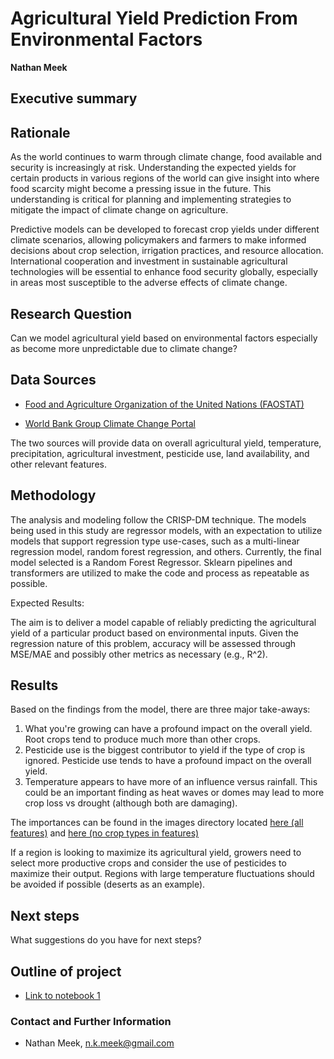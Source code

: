 # Agricultural Yield Prediction From Environmental Factors

**Nathan Meek**

## Executive summary

## Rationale

As the world continues to warm through climate change, food available and security is increasingly at risk. Understanding the expected yields for certain products in various regions of the world can give insight into where food scarcity might become a pressing issue in the future. This understanding is critical for planning and implementing strategies to mitigate the impact of climate change on agriculture.

Predictive models can be developed to forecast crop yields under different climate scenarios, allowing policymakers and farmers to make informed decisions about crop selection, irrigation practices, and resource allocation. International cooperation and investment in sustainable agricultural technologies will be essential to enhance food security globally, especially in areas most susceptible to the adverse effects of climate change.

## Research Question

Can we model agricultural yield based on environmental factors especially as become more unpredictable due to climate change?

## Data Sources

- [Food and Agriculture Organization of the United Nations (FAOSTAT)](https://www.fao.org/faostat/en/#data)

- [World Bank Group Climate Change Portal](https://climateknowledgeportal.worldbank.org)

The two sources will provide data on overall agricultural yield, temperature, precipitation, agricultural investment, pesticide use, land availability, and other relevant features.

## Methodology

The analysis and modeling follow the CRISP-DM technique. The models being used in this study are regressor models, with an expectation to utilize models that support regression type use-cases, such as a multi-linear regression model, random forest regression, and others. Currently, the final model selected is a Random Forest Regressor. Sklearn pipelines and transformers are utilized to make the code and process as repeatable as possible.

Expected Results:

The aim is to deliver a model capable of reliably predicting the agricultural yield of a particular product based on environmental inputs. Given the regression nature of this problem, accuracy will be assessed through MSE/MAE and possibly other metrics as necessary (e.g., R^2).

## Results

Based on the findings from the model, there are three major take-aways:

1. What you're growing can have a profound impact on the overall yield. Root crops tend to produce much more than other crops.
2. Pesticide use is the biggest contributor to yield if the type of crop is ignored. Pesticide use tends to have a profound impact on the overall yield.
3. Temperature appears to have more of an influence versus rainfall. This could be an important finding as heat waves or domes may lead to more crop loss vs drought (although both are damaging).

The importances can be found in the images directory located [here (all features)](./crop_yield/images/feature_importances.png) and [here (no crop types in features)](./crop_yield/images/feature_importances_no_items.png)

If a region is looking to maximize its agricultural yield, growers need to select more productive crops and consider the use of pesticides to maximize their output. Regions with large temperature fluctuations should be avoided if possible (deserts as an example).

## Next steps

What suggestions do you have for next steps?

## Outline of project

- [Link to notebook 1]()

### Contact and Further Information

- Nathan Meek, n.k.meek@gmail.com
